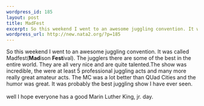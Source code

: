 ```yaml
--- 
wordpress_id: 185
layout: post
title: MadFest
excerpt: So this weekend I went to an awesome juggling convention. It was called Madfest(Madison Festival). The jugglers there are some of the best in the entire world. They are all very nice and are quite talented.The show was incredible, the were at least 5 professional juggling acts and many more really great amateur acts. The MC was a lot better than QUad Cities and the humor was great. ...
wordpress_url: http://new.nata2.org/?p=185
---
```

So this weekend I went to an awesome juggling convention. It was called Madfest(<b>Mad</b>ison <b>Fest</b>ival). The jugglers there are some of the best in the entire world. They are all very nice and are quite talented.The show was incredible, the were at least 5 professional juggling acts and many more really great amateur acts. The MC was a lot better than QUad Cities and the humor was great. It was probably the best juggling show I have ever seen.<br/><br/>well I hope everyone has a good Marin Luther King, jr. day.
